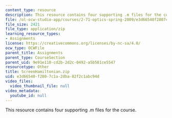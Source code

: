 ```yaml
---
content_type: resource
description: This resource contains four supporting .m files for the course.
file: /ol-ocw-studio-app/courses/2-71-optics-spring-2009/e3d66540f2807c1a2dba82f2c1abc94d_ScreenHamiltonian.zip
file_size: 2421
file_type: application/zip
learning_resource_types:
- Assignments
license: https://creativecommons.org/licenses/by-nc-sa/4.0/
ocw_type: OCWFile
parent_title: Assignments
parent_type: CourseSection
parent_uid: 9e91e110-cd2b-2d2c-0492-a5b581ce5547
resourcetype: Other
title: ScreenHamiltonian.zip
uid: e3d66540-f280-7c1a-2dba-82f2c1abc94d
video_files:
  video_thumbnail_file: null
video_metadata:
  youtube_id: null
---
```

This resource contains four supporting .m files for the course.
